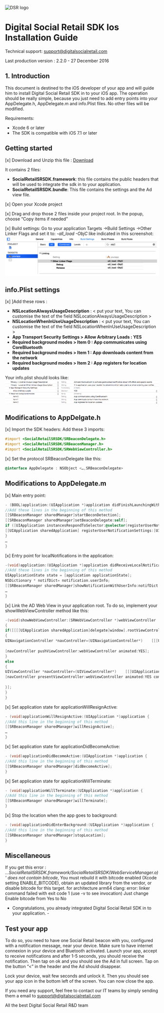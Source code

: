 ![DSR logo](http://cloud.digitalsocialretail.com/img/logo-long-v2.png)

# Digital Social Retail SDK Ios Installation Guide
Technical support: support@digitalsocialretail.com

Last production version : 2.2.0 - 27 December 2016

## 1. Introduction

This document is destined to the iOS developer of your app and will guide him to install Digital Social Retail SDK in to your iOS app. The operation should be really simple, because you just need to add entry points into your AppDelegate.h, AppDelegate.m and info.Plist files. No other files will be modified.

Requirements: 
- Xcode 6 or later
- The SDK is compatible with iOS 7.1 or later

## Getting started

[x] Download and Unzip this file : [Download](res/Digital_Social_Retail_SDK_iOS_v2.2.0.zip)

It contains 2 files:
- **SocialRetailSRSDK.framework**: this file contains the public headers that will be used to integrate the sdk in to your application.
- **SocialRetailSRSDK.bundle**: This file contains the settings and the Ad view file.

[x] Open your Xcode project

[x] Drag and drop those 2 files inside your project root. In the popup, choose “Copy items if needed”

[x] Build settings: Go to your application Targets ->Build Settings ->Other Linker Flags and set it to: *-all_load -ObjC* like indicated in this screenshot:
![DSR build settings](res/build-settings.png)

## info.Plist settings

[x] ]Add these rows :

- **NSLocationAlwaysUsageDescription** : < put your text, You can customise the text of the field NSLocationAlwaysUsageDescription >
- **NSLocationWhenInUseUsageDescription** : < put your text, You can customise the text of the field NSLocationWhenInUseUsageDescription >
- **App Transport Security Settings > Allow Arbitrary Loads : YES**
- **Required background modes > Item 0 : App communicates using CoreBluetooth**
- **Required background modes > Item 1 : App downloads content from the network**
- **Required background modes > Item 2 : App registers for location updates**


Your info.plist should looks like:
![DSR build settings](res/info-plist.png)

## Modifications to AppDelgate.h

[x] Import the SDK headers: Add these 3 imports:

```Objective-C
#import <SocialRetailSRSDK/SRBeaconDelegate.h>
#import <SocialRetailSRSDK/SRBeaconManager.h>
#import <SocialRetailSRSDK/SRWebViewController.h>
```

[x] Set the protocol SRBeaconDelegate like this:

```Objective-C
@interface AppDelegate : NSObject <…,SRBeaconDelegate>
```

## Modifications to AppDelegate.m

[x] Main entry point:

```Objective-C
- (BOOL)application:(UIApplication *)application didFinishLaunchingWithOptions:(NSDictionary *)launchOptions {
//Add these lines in the beginning of this method
[[SRBeaconManager sharedManager]startBeconDetection];
[[SRBeaconManager sharedManager]setBeaconDelegate:self];
if ([UIApplication instancesRespondToSelector:@selector(registerUserNotificationSettings:)]) {
[[UIApplication sharedApplication] registerUserNotificationSettings:[UIUserNotificationSettings settingsForTypes:UIUserNotificationTypeAlert|UIUserNotificationTypeSound categories:nil]];
}
…
}
```


[x] Entry point for localNotifications in the application:

```Objective-C
-(void)application:(UIApplication *)application didReceiveLocalNotification:(UILocalNotification *)notification {
//Add these lines in the beginning of this method    
UIApplicationState state = [application applicationState];
NSDictionary * notifDict= notification.userInfo;
[[SRBeaconManager sharedManager]showNotificationWithUserInfo:notifDict state:state];
…
}
```

[x] Link the AD Web View in your application root. To do so, implement your showWebViewController method like this:

```Objective-C
-(void)showWebViewController:(SRWebViewController *)webViewController
{
if([[[[UIApplication sharedApplication]delegate]window].rootViewController isKindOfClass:[UINavigationController class]])
{
UINavigationController *navController=(UINavigationController*)    [[[UIApplication sharedApplication]delegate]window].rootViewController;

[navController pushViewController:webViewController animated:YES];
}
else
{
UIViewController *navController=(UIViewController*)    [[[UIApplication sharedApplication]delegate]window].rootViewController;
[navController presentViewController:webViewController animated:YES completion:^{

}];
}
}
```

[x] Set application state for applicationWillResignActive:

```Objective-C
- (void)applicationWillResignActive:(UIApplication *)application {
//Add this line in the beginning of this method
[[SRBeaconManager sharedManager]willResignActive];
…
}
```

[x] Set application state for applicationDidBecomeActive:

```Objective-C
- (void)applicationDidBecomeActive:(UIApplication *)application {
//Add this line in the beginning of this method
[[SRBeaconManager sharedManager]didBecomeActive];
}
```

[x] Set application state for applicationWillTerminate:

```Objective-C
- (void)applicationWillTerminate:(UIApplication *)application {
//Add this line in the beginning of this method    
[[SRBeaconManager sharedManager]willTerminate];
}
```

[x] Stop the location when the app goes to background:

```Objective-C
- (void)applicationDidEnterBackground:(UIApplication *)application {
//Add this line in the beginning of this method    
[[SRBeaconManager sharedManager]stopLocation];
}
```

## Miscellaneous
If you get this error : *...SocialRetailSRSDK.framework/SocialRetailSRSDK(WebServiceManager.o)' does not contain bitcode*, You must rebuild it with bitcode enabled (Xcode setting ENABLE_BITCODE), obtain an updated library from the vendor, or disable bitcode for this target. for architecture arm64 clang: error: linker command failed with exit code 1 (use -v to see invocation)
Just change Enable bitcode from Yes to No


-   Congratulations, you already integrated Digital Social Retail SDK in to your application.   -

## Test your app

To do so, you need to have one Social Retail beacon with you, configured with a notification message, near your device. Make sure to have internet connexion in your device and Bluetooth activated. Launch your app, accept to receive notifications and after 1-5 seconds, you should receive the notification. Then tap on ok and you should see the Ad in full screen. Tap on the button “<” in the header and the Ad should disappear.

Lock your device, wait few seconds and unlock it. Then you should see your app icon in the bottom left of the screen. You can now close the app.

If you need any support, feel free to contact our IT teams by simply sending them a email to support@digitalsocialretail.com


All the best
Digital Social Retail R&D team
